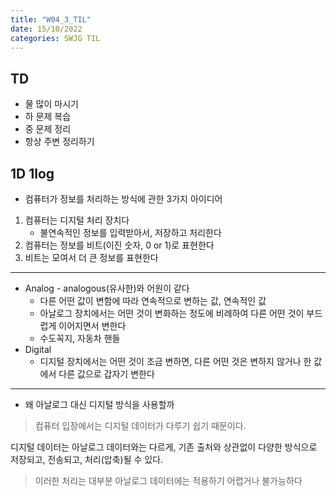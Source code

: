 ```yaml
---
title: "W04_3_TIL"
date: 15/10/2022
categories: SWJG TIL
---
```


## TD

- 물 많이 마시기
- 하 문제 복습
- 중 문제 정리
- 항상 주변 정리하기

## 1D 1log

- 컴퓨터가 정보를 처리하는 방식에 관한 3가지 아이디어

1. 컴퓨터는 디지털 처리 장치다
    - 불연속적인 정보를 입력받아서, 저장하고 처리한다
2. 컴퓨터는 정보를 비트(이진 숫자, 0 or 1)로 표현한다
3. 비트는 모여서 더 큰 정보를 표현한다

---

- Analog - analogous(유사한)와 어원이 같다
  - 다른 어떤 값이 변함에 따라 연속적으로 변하는 값, 연속적인 값
  - 아날로그 장치에서는 어떤 것이 변화하는 정도에 비례하여 다른 어떤 것이 부드럽게 이어지면서 변한다
  - 수도꼭지, 자동차 핸들
- Digital
  - 디지털 장치에서는 어떤 것이 조금 변하면, 다른 어떤 것은 변하지 않거나 한 값에서 다른 값으로 갑자기 변한다

---

- 왜 아날로그 대신 디지털 방식을 사용할까

> 컴퓨터 입장에서는 디지털 데이터가 다루기 쉽기 때문이다.  

디지털 데이터는 아날로그 데이터와는 다르게, 기존 출처와 상관없이 다양한 방식으로 저장되고, 전송되고, 처리(압축)될 수 있다.

> 이러한 처리는 대부분 아날로그 데이터에는 적용하기 어렵거나 불가능하다
